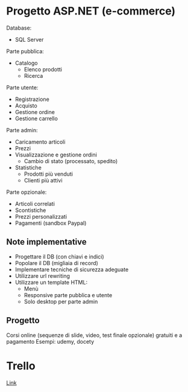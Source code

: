 # Progetto ASP.NET (e-commerce)
 
Database:
 - SQL Server

Parte pubblica:
 - Catalogo
	 - Elenco prodotti
	 - Ricerca

Parte utente:
- Registrazione
- Acquisto
- Gestione ordine
- Gestione carrello

Parte admin:
- Caricamento articoli
- Prezzi
- Visualizzazione e gestione ordini
	- Cambio di stato (processato, spedito)
- Statistiche
	- Prodotti più venduti
	- Clienti più attivi

Parte opzionale:
- Articoli correlati
- Scontistiche
- Prezzi personalizzati
- Pagamenti (sandbox Paypal)

## Note implementative
 - Progettare il DB (con chiavi e indici)
 - Popolare il DB (migliaia di record)
 - Implementare tecniche di sicurezza adeguate
 - Utilizzare url rewriting
 - Utilizzare un template HTML:
	 - Menù
	 - Responsive parte pubblica e utente
	 - Solo desktop per parte admin
	 
## Progetto
Corsi online (sequenze di slide, video, test finale opzionale) gratuiti e a pagamento
Esempi: udemy, docety

# Trello
[Link](https://trello.com/invite/b/Ogr4AYGL/55976bcc70315d317a4a0f8235c98139/progetto-ecommerce)
